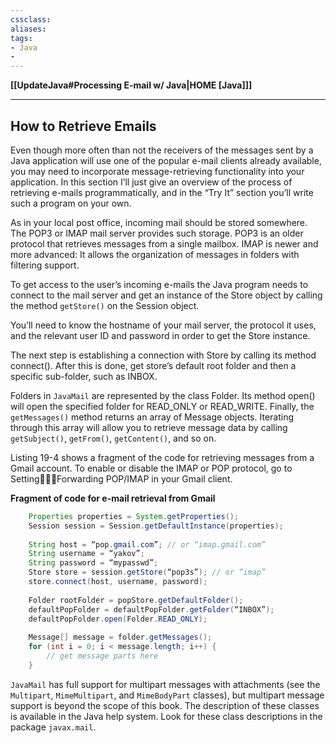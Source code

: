 ```yaml
---
cssclass:
aliases:
tags:
- Java
- 
---
```

**[[UpdateJava#Processing E-mail w/ Java|HOME [Java]]]**

---
## How to Retrieve Emails
Even though more often than not the receivers of the messages sent by a Java application will use one of the popular e-mail clients already available, you may need to incorporate message-retrieving functionality into your application. In this section I’ll just give an overview of the process of retrieving e-mails programmatically, and in the “Try It” section you’ll write such a program on your own.

As in your local post office, incoming mail should be stored somewhere. The POP3 or IMAP mail server provides such storage. POP3 is an older protocol that retrieves messages from a single mailbox. IMAP is newer and more advanced: It allows the organization of messages in folders with filtering support.

To get access to the user’s incoming e-mails the Java program needs to connect to the mail server and get an instance of the Store object by calling the method `getStore()` on the Session object.

You’ll need to know the hostname of your mail server, the protocol it uses, and the relevant user ID and password in order to get the Store instance.

The next step is establishing a connection with Store by calling its method connect(). After this is done, get store’s default root folder and then a specific sub-folder, such as INBOX.

Folders in `JavaMail` are represented by the class Folder. Its method open() will open the specified folder for READ_ONLY or READ_WRITE. Finally, the `getMessages()` method returns an array of Message objects. Iterating through this array will allow you to retrieve message data by calling `getSubject()`, `getFrom()`, `getContent()`, and so on.

Listing 19-4 shows a fragment of the code for retrieving messages from a Gmail account. To enable or disable the IMAP or POP protocol, go to Setting฀➪฀Forwarding POP/IMAP in your Gmail client.

**Fragment of code for e-mail retrieval from Gmail**
```java
	Properties properties = System.getProperties(); 
	Session session = Session.getDefaultInstance(properties);
	
	String host = “pop.gmail.com”; // or “imap.gmail.com”
	String username = “yakov”;
	String password = “mypasswd”;
	Store store = session.getStore(“pop3s”); // or “imap”
	store.connect(host, username, password);
	
	Folder rootFolder = popStore.getDefaultFolder();
	defaultPopFolder = defaultPopFolder.getFolder(“INBOX”);
	defaultPopFolder.open(Folder.READ_ONLY);
	
	Message[] message = folder.getMessages();
	for (int i = 0; i < message.length; i++) {
		// get message parts here 
	}
```
`JavaMail` has full support for multipart messages with attachments (see the `Multipart`, `MimeMultipart`, and `MimeBodyPart` classes), but multipart message support is beyond the scope of this book. The description of these classes is available in the Java help system. Look for these class descriptions in the package `javax.mail`.